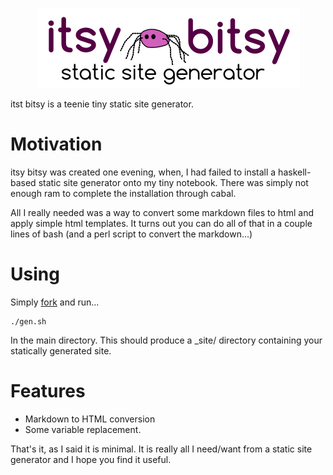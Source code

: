 
<p style="text-align:center"><img src="./images/itsybitsy.logo.png"/></p>

itst bitsy is a teenie tiny static site generator. 

Motivation
===========

itsy bitsy was created one evening, when, I had failed to install a haskell-based
static site generator onto my tiny notebook. There was simply not enough ram to complete the installation through cabal.

All I really needed was a way to convert some markdown files to html and apply
simple html templates. It turns out you can do all of that in a couple lines of
bash (and a perl script to convert the markdown...)

Using
=====

Simply [fork](https://github.com/j-mie/itsybitsy) and run...

	./gen.sh

In the main directory. This should produce a _site/ directory containing your statically generated site.

Features
========

* Markdown to HTML conversion
* Some variable replacement.

That's it, as I said it is minimal. It is really all I need/want from a static site generator and I hope you find it useful.

